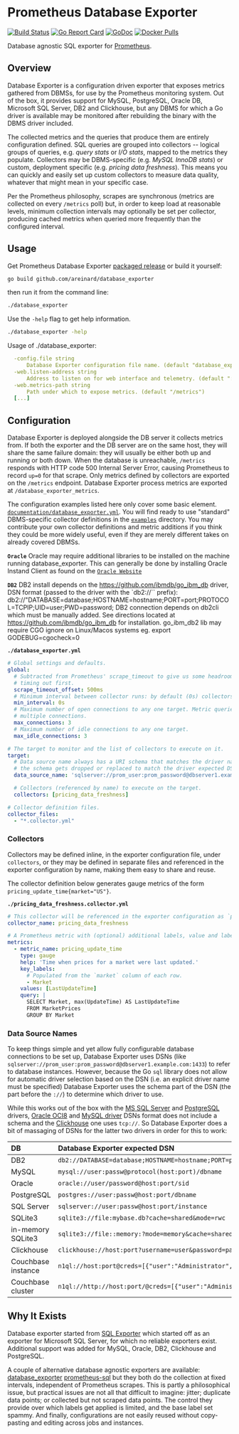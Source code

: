 # Prometheus Database Exporter

[![Build Status](https://travis-ci.org/areinard/database_exporter.svg?branch=master)](https://travis-ci.org/areinard/database_exporter)
[![Go Report Card](https://goreportcard.com/badge/github.com/areinard/database_exporter)](https://goreportcard.com/report/github.com/areinard/database_exporter)
[![GoDoc](https://godoc.org/github.com/areinard/database_exporter?status.svg)](https://godoc.org/github.com/areinard/database_exporter)
[![Docker Pulls](https://img.shields.io/docker/pulls/corund/database_exporter.svg?maxAge=0)](https://hub.docker.com/r/corund/database_exporter/)

Database agnostic SQL exporter for [Prometheus](https://prometheus.io).

## Overview

Database Exporter is a configuration driven exporter that exposes metrics gathered from DBMSs, for use by the Prometheus
monitoring system. Out of the box, it provides support for MySQL, PostgreSQL, Oracle DB, Microsoft SQL Server, DB2 and Clickhouse, but
any DBMS for which a Go driver is available may be monitored after rebuilding the binary with the DBMS driver included.

The collected metrics and the queries that produce them are entirely configuration defined. SQL queries are grouped into
collectors -- logical groups of queries, e.g. *query stats* or *I/O stats*, mapped to the metrics they populate.
Collectors may be DBMS-specific (e.g. *MySQL InnoDB stats*) or custom, deployment specific (e.g. *pricing data
freshness*). This means you can quickly and easily set up custom collectors to measure data quality, whatever that might
mean in your specific case.

Per the Prometheus philosophy, scrapes are synchronous (metrics are collected on every `/metrics` poll) but, in order to
keep load at reasonable levels, minimum collection intervals may optionally be set per collector, producing cached
metrics when queried more frequently than the configured interval.

## Usage

Get Prometheus Database Exporter [packaged release](https://github.com/areinard/database_exporter/releases/latest)
or build it yourself:

```bash
go build github.com/areinard/database_exporter
```

then run it from the command line:

```bash
./database_exporter
```

Use the `-help` flag to get help information.

```bash
./database_exporter -help
```

Usage of ./database_exporter:

```yaml
  -config.file string
      Database Exporter configuration file name. (default "database_exporter.yml", you can use sample oracle_exporter.yml, postgres_exporter.yml, mssql_exporter.yml or mysql_exporter.yml)
  -web.listen-address string
      Address to listen on for web interface and telemetry. (default ":9285")
  -web.metrics-path string
      Path under which to expose metrics. (default "/metrics")
  [...]
```

## Configuration

Database Exporter is deployed alongside the DB server it collects metrics from. If both the exporter and the DB
server are on the same host, they will share the same failure domain: they will usually be either both up and running
or both down. When the database is unreachable, `/metrics` responds with HTTP code 500 Internal Server Error, causing
Prometheus to record `up=0` for that scrape. Only metrics defined by collectors are exported on the `/metrics` endpoint.
Database Exporter process metrics are exported at `/database_exporter_metrics`.

The configuration examples listed here only cover some basic element.
[`documentation/database_exporter.yml`](https://github.com/areinard/database_exporter/tree/master/documentation/database_exporter.yml).
You will find ready to use "standard" DBMS-specific collector definitions in the
[`examples`](https://github.com/areinard/database_exporter/tree/master/examples) directory. You may contribute your own collector
definitions and metric additions if you think they could be more widely useful, even if they are merely different takes
on already covered DBMSs.

**`Oracle`**
Oracle may require additional libraries to be installed on the machine running database_exporter. This can generally be done by installing Oracle Instand Client as found on the [`Oracle Website`](https://www.oracle.com/technetwork/database/database-technologies/instant-client/downloads/index.html)

**`DB2`**
DB2 install depends on the https://github.com/ibmdb/go_ibm_db driver, DSN format (passed to the driver with the `db2://`` prefix):
db2://"DATABASE=database;HOSTNAME=hostname;PORT=port;PROTOCOL=TCPIP;UID=user;PWD=password;
DB2 connection depends on db2cli which must be manually added. See directions located at https://github.com/ibmdb/go_ibm_db for installation. go_ibm_db2 lib may require CGO ignore on Linux/Macos systems eg. export GODEBUG=cgocheck=0


**`./database_exporter.yml`**

```yaml
# Global settings and defaults.
global:
  # Subtracted from Prometheus' scrape_timeout to give us some headroom and prevent Prometheus from
  # timing out first.
  scrape_timeout_offset: 500ms
  # Minimum interval between collector runs: by default (0s) collectors are executed on every scrape.
  min_interval: 0s
  # Maximum number of open connections to any one target. Metric queries will run concurrently on
  # multiple connections.
  max_connections: 3
  # Maximum number of idle connections to any one target.
  max_idle_connections: 3

# The target to monitor and the list of collectors to execute on it.
target:
  # Data source name always has a URI schema that matches the driver name. In some cases (e.g. MySQL)
  # the schema gets dropped or replaced to match the driver expected DSN format.
  data_source_name: 'sqlserver://prom_user:prom_password@dbserver1.example.com:1433'

  # Collectors (referenced by name) to execute on the target.
  collectors: [pricing_data_freshness]

# Collector definition files.
collector_files:
  - "*.collector.yml"
```

### Collectors

Collectors may be defined inline, in the exporter configuration file, under `collectors`, or they may be defined in
separate files and referenced in the exporter configuration by name, making them easy to share and reuse.

The collector definition below generates gauge metrics of the form `pricing_update_time{market="US"}`.

**`./pricing_data_freshness.collector.yml`**

```yaml
# This collector will be referenced in the exporter configuration as `pricing_data_freshness`.
collector_name: pricing_data_freshness

# A Prometheus metric with (optional) additional labels, value and labels populated from one query.
metrics:
  - metric_name: pricing_update_time
    type: gauge
    help: 'Time when prices for a market were last updated.'
    key_labels:
      # Populated from the `market` column of each row.
      - Market
    values: [LastUpdateTime]
    query: |
      SELECT Market, max(UpdateTime) AS LastUpdateTime
      FROM MarketPrices
      GROUP BY Market
```

### Data Source Names

To keep things simple and yet allow fully configurable database connections to be set up, Database Exporter uses DSNs (like
`sqlserver://prom_user:prom_password@dbserver1.example.com:1433`) to refer to database instances. However, because the
Go `sql` library does not allow for automatic driver selection based on the DSN (i.e. an explicit driver name must be
specified) Database Exporter uses the schema part of the DSN (the part before the `://`) to determine which driver to use.

While this works out of the box with the [MS SQL Server](https://github.com/denisenkom/go-mssqldb) and
[PostgreSQL](https://github.com/lib/pq) drivers, [Oracle OCI8](https://github.com/mattn/go-oci8) and [MySQL driver](https://github.com/go-sql-driver/mysql) DSNs format does not include
a schema and the [Clickhouse](https://github.com/kshvakov/clickhouse) one uses `tcp://`. So Database Exporter does a bit of massaging
of DSNs for the latter two drivers in order for this to work:

DB | Database Exporter expected DSN | Driver sees
:---|:---|:---
DB2 | `db2://DATABASE=database;HOSTNAME=hostname;PORT=port;PROTOCOL=TCPIP;UID=user;PWD=password` | `DATABASE=database;HOSTNAME=hostname;PORT=port;PROTOCOL=TCPIP;UID=user;PWD=password;`
MySQL | `mysql://user:passw@protocol(host:port)/dbname` | `user:passw@protocol(host:port)/dbname`
Oracle | `oracle://user/password@host:port/sid` | `user/password@host:port/sid`
PostgreSQL | `postgres://user:passw@host:port/dbname` | *unchanged*
SQL Server | `sqlserver://user:passw@host:port/instance` | *unchanged*
SQLite3 | `sqlite3://file:mybase.db?cache=shared&mode=rwc` | `file:mybase.db?cache=shared&mode=rwc`
in-memory SQLite3 | `sqlite3://file::memory:?mode=memory&cache=shared` | `file::memory:?mode=memory&cache=shared`
Clickhouse | `clickhouse://host:port?username=user&password=passw&database=db` | `tcp://host:port?username=user&password=passw&database=db`
Couchbase instance | `n1ql://host:port@creds=[{"user":"Administrator","pass":"admin123"}]@timeout=10s` | `host:port`
Couchbase cluster | `n1ql://http://host:port/@creds=[{"user":"Administrator","pass":"admin123"}]@timeout=10s` | `http://host:port/`

## Why It Exists

Database exporter started from [SQL Exporter](https://github.com/free/sql_exporter) which started off as an exporter for Microsoft SQL Server, for which no reliable exporters exist. Additional support was added for MySQL, Oracle, DB2, Clickhouse and PostgreSQL. 

A couple of alternative database agnostic exporters are available:
[database_exporter](https://github.com/justwatchcom/database_exporter)
[prometheus-sql](https://github.com/chop-dbhi/prometheus-sql)
but they both do the collection at fixed intervals, independent of
Prometheus scrapes. This is partly a philosophical issue, but practical issues are not all that difficult to imagine:
jitter; duplicate data points; or collected but not scraped data points. The control they provide over which labels get
applied is limited, and the base label set spammy. And finally, configurations are not easily reused without
copy-pasting and editing across jobs and instances.
